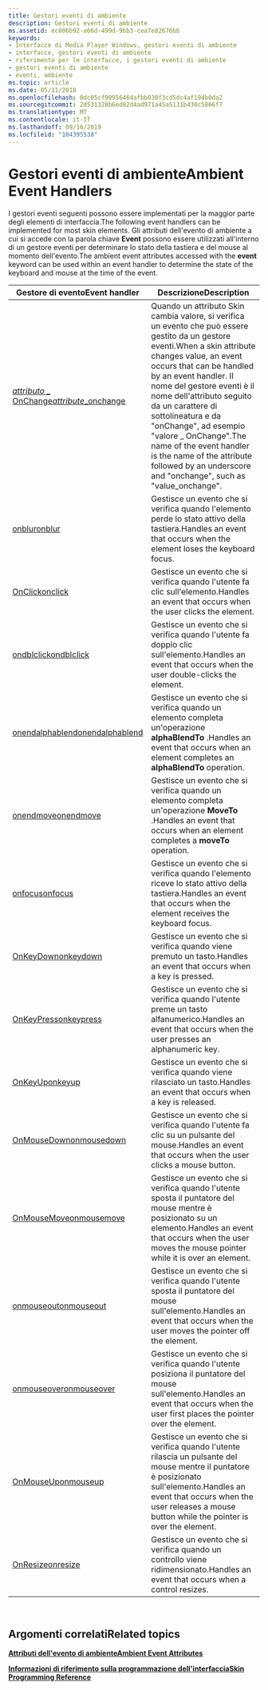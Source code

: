 ```yaml
---
title: Gestori eventi di ambiente
description: Gestori eventi di ambiente
ms.assetid: ec806b92-a66d-499d-9bb3-cea7e82676bb
keywords:
- Interfacce di Media Player Windows, gestori eventi di ambiente
- interfacce, gestori eventi di ambiente
- riferimento per le interfacce, i gestori eventi di ambiente
- gestori eventi di ambiente
- eventi, ambiente
ms.topic: article
ms.date: 05/31/2018
ms.openlocfilehash: 0dc05cf90956464afbb030f3cd5dc4af194b0da2
ms.sourcegitcommit: 2d531328b6ed82d4ad971a45a5131b430c5866f7
ms.translationtype: MT
ms.contentlocale: it-IT
ms.lasthandoff: 09/16/2019
ms.locfileid: "104395538"
---
```

# <a name="ambient-event-handlers"></a><span data-ttu-id="6b39f-108">Gestori eventi di ambiente</span><span class="sxs-lookup"><span data-stu-id="6b39f-108">Ambient Event Handlers</span></span>

<span data-ttu-id="6b39f-109">I gestori eventi seguenti possono essere implementati per la maggior parte degli elementi di interfaccia.</span><span class="sxs-lookup"><span data-stu-id="6b39f-109">The following event handlers can be implemented for most skin elements.</span></span> <span data-ttu-id="6b39f-110">Gli attributi dell'evento di ambiente a cui si accede con la parola chiave **Event** possono essere utilizzati all'interno di un gestore eventi per determinare lo stato della tastiera e del mouse al momento dell'evento.</span><span class="sxs-lookup"><span data-stu-id="6b39f-110">The ambient event attributes accessed with the **event** keyword can be used within an event handler to determine the state of the keyboard and mouse at the time of the event.</span></span>



| <span data-ttu-id="6b39f-111">Gestore di evento</span><span class="sxs-lookup"><span data-stu-id="6b39f-111">Event handler</span></span>                                   | <span data-ttu-id="6b39f-112">Descrizione</span><span class="sxs-lookup"><span data-stu-id="6b39f-112">Description</span></span>                                                                                                                                                                                                                   |
|-------------------------------------------------|-------------------------------------------------------------------------------------------------------------------------------------------------------------------------------------------------------------------------------|
| [<span data-ttu-id="6b39f-113">*attributo* \_ OnChange</span><span class="sxs-lookup"><span data-stu-id="6b39f-113">*attribute*\_onchange</span></span>](attribute-onchange.md) | <span data-ttu-id="6b39f-114">Quando un attributo Skin cambia valore, si verifica un evento che può essere gestito da un gestore eventi.</span><span class="sxs-lookup"><span data-stu-id="6b39f-114">When a skin attribute changes value, an event occurs that can be handled by an event handler.</span></span> <span data-ttu-id="6b39f-115">Il nome del gestore eventi è il nome dell'attributo seguito da un carattere di sottolineatura e da "onChange", ad esempio "valore \_ OnChange".</span><span class="sxs-lookup"><span data-stu-id="6b39f-115">The name of the event handler is the name of the attribute followed by an underscore and "onchange", such as "value\_onchange".</span></span> |
| [<span data-ttu-id="6b39f-116">onblur</span><span class="sxs-lookup"><span data-stu-id="6b39f-116">onblur</span></span>](onblur.md)                            | <span data-ttu-id="6b39f-117">Gestisce un evento che si verifica quando l'elemento perde lo stato attivo della tastiera.</span><span class="sxs-lookup"><span data-stu-id="6b39f-117">Handles an event that occurs when the element loses the keyboard focus.</span></span>                                                                                                                                                       |
| [<span data-ttu-id="6b39f-118">OnClick</span><span class="sxs-lookup"><span data-stu-id="6b39f-118">onclick</span></span>](onclick.md)                          | <span data-ttu-id="6b39f-119">Gestisce un evento che si verifica quando l'utente fa clic sull'elemento.</span><span class="sxs-lookup"><span data-stu-id="6b39f-119">Handles an event that occurs when the user clicks the element.</span></span>                                                                                                                                                                |
| [<span data-ttu-id="6b39f-120">ondblclick</span><span class="sxs-lookup"><span data-stu-id="6b39f-120">ondblclick</span></span>](ondblclick.md)                    | <span data-ttu-id="6b39f-121">Gestisce un evento che si verifica quando l'utente fa doppio clic sull'elemento.</span><span class="sxs-lookup"><span data-stu-id="6b39f-121">Handles an event that occurs when the user double-clicks the element.</span></span>                                                                                                                                                         |
| [<span data-ttu-id="6b39f-122">onendalphablend</span><span class="sxs-lookup"><span data-stu-id="6b39f-122">onendalphablend</span></span>](onendalphablend.md)          | <span data-ttu-id="6b39f-123">Gestisce un evento che si verifica quando un elemento completa un'operazione **alphaBlendTo** .</span><span class="sxs-lookup"><span data-stu-id="6b39f-123">Handles an event that occurs when an element completes an **alphaBlendTo** operation.</span></span>                                                                                                                                         |
| [<span data-ttu-id="6b39f-124">onendmove</span><span class="sxs-lookup"><span data-stu-id="6b39f-124">onendmove</span></span>](onendmove.md)                      | <span data-ttu-id="6b39f-125">Gestisce un evento che si verifica quando un elemento completa un'operazione **MoveTo** .</span><span class="sxs-lookup"><span data-stu-id="6b39f-125">Handles an event that occurs when an element completes a **moveTo** operation.</span></span>                                                                                                                                                |
| [<span data-ttu-id="6b39f-126">onfocus</span><span class="sxs-lookup"><span data-stu-id="6b39f-126">onfocus</span></span>](onfocus.md)                          | <span data-ttu-id="6b39f-127">Gestisce un evento che si verifica quando l'elemento riceve lo stato attivo della tastiera.</span><span class="sxs-lookup"><span data-stu-id="6b39f-127">Handles an event that occurs when the element receives the keyboard focus.</span></span>                                                                                                                                                    |
| [<span data-ttu-id="6b39f-128">OnKeyDown</span><span class="sxs-lookup"><span data-stu-id="6b39f-128">onkeydown</span></span>](onkeydown.md)                      | <span data-ttu-id="6b39f-129">Gestisce un evento che si verifica quando viene premuto un tasto.</span><span class="sxs-lookup"><span data-stu-id="6b39f-129">Handles an event that occurs when a key is pressed.</span></span>                                                                                                                                                                           |
| [<span data-ttu-id="6b39f-130">OnKeyPress</span><span class="sxs-lookup"><span data-stu-id="6b39f-130">onkeypress</span></span>](onkeypress.md)                    | <span data-ttu-id="6b39f-131">Gestisce un evento che si verifica quando l'utente preme un tasto alfanumerico.</span><span class="sxs-lookup"><span data-stu-id="6b39f-131">Handles an event that occurs when the user presses an alphanumeric key.</span></span>                                                                                                                                                       |
| [<span data-ttu-id="6b39f-132">OnKeyUp</span><span class="sxs-lookup"><span data-stu-id="6b39f-132">onkeyup</span></span>](onkeyup.md)                          | <span data-ttu-id="6b39f-133">Gestisce un evento che si verifica quando viene rilasciato un tasto.</span><span class="sxs-lookup"><span data-stu-id="6b39f-133">Handles an event that occurs when a key is released.</span></span>                                                                                                                                                                          |
| [<span data-ttu-id="6b39f-134">OnMouseDown</span><span class="sxs-lookup"><span data-stu-id="6b39f-134">onmousedown</span></span>](onmousedown.md)                  | <span data-ttu-id="6b39f-135">Gestisce un evento che si verifica quando l'utente fa clic su un pulsante del mouse.</span><span class="sxs-lookup"><span data-stu-id="6b39f-135">Handles an event that occurs when the user clicks a mouse button.</span></span>                                                                                                                                                             |
| [<span data-ttu-id="6b39f-136">OnMouseMove</span><span class="sxs-lookup"><span data-stu-id="6b39f-136">onmousemove</span></span>](onmousemove.md)                  | <span data-ttu-id="6b39f-137">Gestisce un evento che si verifica quando l'utente sposta il puntatore del mouse mentre è posizionato su un elemento.</span><span class="sxs-lookup"><span data-stu-id="6b39f-137">Handles an event that occurs when the user moves the mouse pointer while it is over an element.</span></span>                                                                                                                               |
| [<span data-ttu-id="6b39f-138">onmouseout</span><span class="sxs-lookup"><span data-stu-id="6b39f-138">onmouseout</span></span>](onmouseout.md)                    | <span data-ttu-id="6b39f-139">Gestisce un evento che si verifica quando l'utente sposta il puntatore del mouse sull'elemento.</span><span class="sxs-lookup"><span data-stu-id="6b39f-139">Handles an event that occurs when the user moves the pointer off the element.</span></span>                                                                                                                                                 |
| [<span data-ttu-id="6b39f-140">onmouseover</span><span class="sxs-lookup"><span data-stu-id="6b39f-140">onmouseover</span></span>](onmouseover.md)                  | <span data-ttu-id="6b39f-141">Gestisce un evento che si verifica quando l'utente posiziona il puntatore del mouse sull'elemento.</span><span class="sxs-lookup"><span data-stu-id="6b39f-141">Handles an event that occurs when the user first places the pointer over the element.</span></span>                                                                                                                                         |
| [<span data-ttu-id="6b39f-142">OnMouseUp</span><span class="sxs-lookup"><span data-stu-id="6b39f-142">onmouseup</span></span>](onmouseup.md)                      | <span data-ttu-id="6b39f-143">Gestisce un evento che si verifica quando l'utente rilascia un pulsante del mouse mentre il puntatore è posizionato sull'elemento.</span><span class="sxs-lookup"><span data-stu-id="6b39f-143">Handles an event that occurs when the user releases a mouse button while the pointer is over the element.</span></span>                                                                                                                     |
| [<span data-ttu-id="6b39f-144">OnResize</span><span class="sxs-lookup"><span data-stu-id="6b39f-144">onresize</span></span>](onresize.md)                        | <span data-ttu-id="6b39f-145">Gestisce un evento che si verifica quando un controllo viene ridimensionato.</span><span class="sxs-lookup"><span data-stu-id="6b39f-145">Handles an event that occurs when a control resizes.</span></span>                                                                                                                                                                          |



 

## <a name="related-topics"></a><span data-ttu-id="6b39f-146">Argomenti correlati</span><span class="sxs-lookup"><span data-stu-id="6b39f-146">Related topics</span></span>

<dl> <dt>

[<span data-ttu-id="6b39f-147">**Attributi dell'evento di ambiente**</span><span class="sxs-lookup"><span data-stu-id="6b39f-147">**Ambient Event Attributes**</span></span>](ambient-event-attributes.md)
</dt> <dt>

[<span data-ttu-id="6b39f-148">**Informazioni di riferimento sulla programmazione dell'interfaccia**</span><span class="sxs-lookup"><span data-stu-id="6b39f-148">**Skin Programming Reference**</span></span>](skin-programming-reference.md)
</dt> </dl>

 

 




